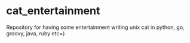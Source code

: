 # cat_entertainment
Repository for having some entertainment writing unix cat in python, go, groovy, java, ruby etc=)
